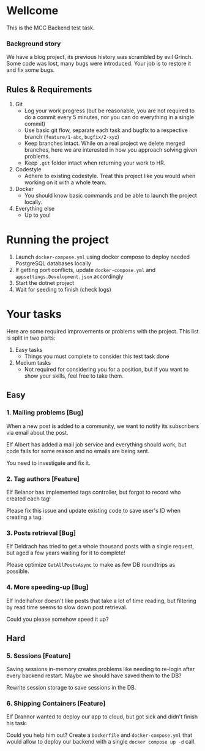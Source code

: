 # Wellcome
This is the MCC Backend test task.

### Background story
We have a blog project, its previous history was scrambled by evil Grinch. Some code was lost, many bugs were introduced. Your job is to restore it and fix some bugs.

## Rules & Requirements
1. Git
     - Log your work progress (but be reasonable, you are not required to do a commit every 5 minutes, nor you can do everything in a single commit)
     - Use basic git flow, separate each task and bugfix to a respective branch (`feature/1-abc`, `bugfix/2-xyz`)
     - Keep branches intact. While on a real project we delete merged branches, here we are interested in how you approach solving given problems.
     - Keep `.git` folder intact when returning your work to HR.
2. Codestyle
    - Adhere to existing codestyle. Treat this project like you would when working on it with a whole team.
3. Docker
    - You should know basic commands and be able to launch the project locally.
4. Everything else
    - Up to you!

# Running the project
1. Launch `docker-compose.yml` using docker compose to deploy needed PostgreSQL databases locally
2. If getting port conflicts, update `docker-compose.yml` and `appsettings.Development.json` accordingly
3. Start the dotnet project
4. Wait for seeding to finish (check logs)

# Your tasks
Here are some required improvements or problems with the project. This list is split in two parts:
1. Easy tasks
    - Things you must complete to consider this test task done
2. Medium tasks
    - Not required for considering you for a position, but if you want to show your skills, feel free to take them.

## Easy
### 1. Mailing problems [Bug]
When a new post is added to a community, we want to notify its subscribers via email about the post. 

Elf Albert has added a mail job service and everything should work, but code fails for some reason and no emails are being sent. 

You need to investigate and fix it. 

### 2. Tag authors [Feature]
Elf Belanor has implemented tags controller, but forgot to record who created each tag!

Please fix this issue and update existing code to save user's ID when creating a tag.


### 3. Posts retrieval [Bug]
Elf Deldrach has tried to get a whole thousand posts with a single request, but aged a few years waiting for it to complete! 

Please optimize `GetAllPostsAsync` to make as few DB roundtrips as possible.

### 4. More speeding-up [Bug]
Elf Indelhafxor doesn't like posts that take a lot of time reading, but filtering by read time seems to slow down post retrieval. 

Could you please somehow speed it up?

## Hard

### 5. Sessions [Feature]
Saving sessions in-memory creates problems like needing to re-login after every backend restart. Maybe we should have saved them to the DB?

Rewrite session storage to save sessions in the DB.

### 6. Shipping Containers [Feature]
Elf Drannor wanted to deploy our app to cloud, but got sick and didn't finish his task. 

Could you help him out? Create a `Dockerfile` and `docker-compose.yml` that would allow to deploy our backend with a single `docker compose up -d` call.